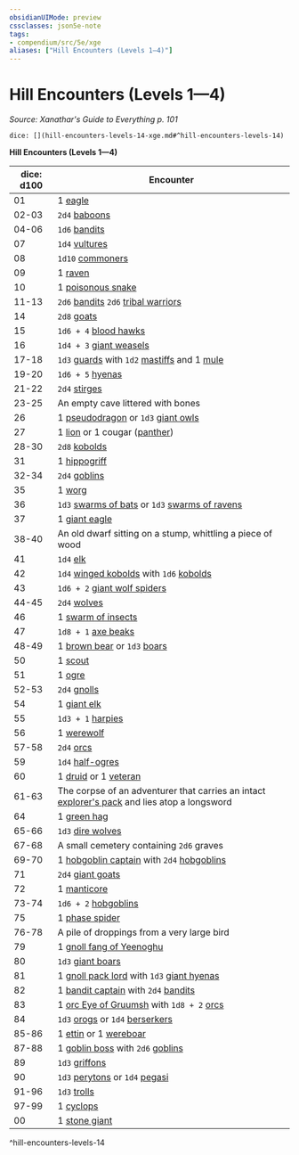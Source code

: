 ```yaml
---
obsidianUIMode: preview
cssclasses: json5e-note
tags:
- compendium/src/5e/xge
aliases: ["Hill Encounters (Levels 1—4)"]
---
```

# Hill Encounters (Levels 1—4)
*Source: Xanathar's Guide to Everything p. 101* 

`dice: [](hill-encounters-levels-14-xge.md#^hill-encounters-levels-14)`

**Hill Encounters (Levels 1—4)**

| dice: d100 | Encounter |
|------------|-----------|
| 01 | 1 [eagle](/3-Mechanics/CLI/bestiary/beast/eagle.md) |
| 02-03 | `2d4` [baboons](/3-Mechanics/CLI/bestiary/beast/baboon.md) |
| 04-06 | `1d6` [bandits](/3-Mechanics/CLI/bestiary/humanoid/bandit.md) |
| 07 | `1d4` [vultures](/3-Mechanics/CLI/bestiary/beast/vulture.md) |
| 08 | `1d10` [commoners](/3-Mechanics/CLI/bestiary/humanoid/commoner.md) |
| 09 | 1 [raven](/3-Mechanics/CLI/bestiary/beast/raven.md) |
| 10 | 1 [poisonous snake](/3-Mechanics/CLI/bestiary/beast/poisonous-snake.md) |
| 11-13 | `2d6` [bandits](/3-Mechanics/CLI/bestiary/humanoid/bandit.md) `2d6` [tribal warriors](/3-Mechanics/CLI/bestiary/humanoid/tribal-warrior.md) |
| 14 | `2d8` [goats](/3-Mechanics/CLI/bestiary/beast/goat.md) |
| 15 | `1d6 + 4` [blood hawks](/3-Mechanics/CLI/bestiary/beast/blood-hawk.md) |
| 16 | `1d4 + 3` [giant weasels](/3-Mechanics/CLI/bestiary/beast/giant-weasel.md) |
| 17-18 | `1d3` [guards](/3-Mechanics/CLI/bestiary/humanoid/guard.md) with `1d2` [mastiffs](/3-Mechanics/CLI/bestiary/beast/mastiff.md) and 1 [mule](/3-Mechanics/CLI/bestiary/beast/mule.md) |
| 19-20 | `1d6 + 5` [hyenas](/3-Mechanics/CLI/bestiary/beast/hyena.md) |
| 21-22 | `2d4` [stirges](/3-Mechanics/CLI/bestiary/beast/stirge.md) |
| 23-25 | An empty cave littered with bones |
| 26 | 1 [pseudodragon](/3-Mechanics/CLI/bestiary/dragon/pseudodragon.md) or `1d3` [giant owls](/3-Mechanics/CLI/bestiary/beast/giant-owl.md) |
| 27 | 1 [lion](/3-Mechanics/CLI/bestiary/beast/lion.md) or 1 cougar ([panther](/3-Mechanics/CLI/bestiary/beast/panther.md)) |
| 28-30 | `2d8` [kobolds](/3-Mechanics/CLI/bestiary/humanoid/kobold.md) |
| 31 | 1 [hippogriff](/3-Mechanics/CLI/bestiary/monstrosity/hippogriff.md) |
| 32-34 | `2d4` [goblins](/3-Mechanics/CLI/bestiary/humanoid/goblin.md) |
| 35 | 1 [worg](/3-Mechanics/CLI/bestiary/monstrosity/worg.md) |
| 36 | `1d3` [swarms of bats](/3-Mechanics/CLI/bestiary/beast/swarm-of-bats.md) or `1d3` [swarms of ravens](/3-Mechanics/CLI/bestiary/beast/swarm-of-ravens.md) |
| 37 | 1 [giant eagle](/3-Mechanics/CLI/bestiary/beast/giant-eagle.md) |
| 38-40 | An old dwarf sitting on a stump, whittling a piece of wood |
| 41 | `1d4` [elk](/3-Mechanics/CLI/bestiary/beast/elk.md) |
| 42 | `1d4` [winged kobolds](/3-Mechanics/CLI/bestiary/humanoid/winged-kobold.md) with `1d6` [kobolds](/3-Mechanics/CLI/bestiary/humanoid/kobold.md) |
| 43 | `1d6 + 2` [giant wolf spiders](/3-Mechanics/CLI/bestiary/beast/giant-wolf-spider.md) |
| 44-45 | `2d4` [wolves](/3-Mechanics/CLI/bestiary/beast/wolf.md) |
| 46 | 1 [swarm of insects](/3-Mechanics/CLI/bestiary/beast/swarm-of-insects.md) |
| 47 | `1d8 + 1` [axe beaks](/3-Mechanics/CLI/bestiary/beast/axe-beak.md) |
| 48-49 | 1 [brown bear](/3-Mechanics/CLI/bestiary/beast/brown-bear.md) or `1d3` [boars](/3-Mechanics/CLI/bestiary/beast/boar.md) |
| 50 | 1 [scout](/3-Mechanics/CLI/bestiary/humanoid/scout.md) |
| 51 | 1 [ogre](/3-Mechanics/CLI/bestiary/giant/ogre.md) |
| 52-53 | `2d4` [gnolls](/3-Mechanics/CLI/bestiary/humanoid/gnoll.md) |
| 54 | 1 [giant elk](/3-Mechanics/CLI/bestiary/beast/giant-elk.md) |
| 55 | `1d3 + 1` [harpies](/3-Mechanics/CLI/bestiary/monstrosity/harpy.md) |
| 56 | 1 [werewolf](/3-Mechanics/CLI/bestiary/humanoid/werewolf.md) |
| 57-58 | `2d4` [orcs](/3-Mechanics/CLI/bestiary/humanoid/orc.md) |
| 59 | `1d4` [half-ogres](/3-Mechanics/CLI/bestiary/giant/half-ogre-ogrillon.md) |
| 60 | 1 [druid](/3-Mechanics/CLI/bestiary/humanoid/druid.md) or 1 [veteran](/3-Mechanics/CLI/bestiary/humanoid/veteran.md) |
| 61-63 | The corpse of an adventurer that carries an intact [explorer's pack](/3-Mechanics/CLI/items/explorers-pack.md) and lies atop a longsword |
| 64 | 1 [green hag](/3-Mechanics/CLI/bestiary/fey/green-hag.md) |
| 65-66 | `1d3` [dire wolves](/3-Mechanics/CLI/bestiary/beast/dire-wolf.md) |
| 67-68 | A small cemetery containing `2d6` graves |
| 69-70 | 1 [hobgoblin captain](/3-Mechanics/CLI/bestiary/humanoid/hobgoblin-captain.md) with `2d4` [hobgoblins](/3-Mechanics/CLI/bestiary/humanoid/hobgoblin.md) |
| 71 | `2d4` [giant goats](/3-Mechanics/CLI/bestiary/beast/giant-goat.md) |
| 72 | 1 [manticore](/3-Mechanics/CLI/bestiary/monstrosity/manticore.md) |
| 73-74 | `1d6 + 2` [hobgoblins](/3-Mechanics/CLI/bestiary/humanoid/hobgoblin.md) |
| 75 | 1 [phase spider](/3-Mechanics/CLI/bestiary/monstrosity/phase-spider.md) |
| 76-78 | A pile of droppings from a very large bird |
| 79 | 1 [gnoll fang of Yeenoghu](/3-Mechanics/CLI/bestiary/fiend/gnoll-fang-of-yeenoghu.md) |
| 80 | `1d3` [giant boars](/3-Mechanics/CLI/bestiary/beast/giant-boar.md) |
| 81 | 1 [gnoll pack lord](/3-Mechanics/CLI/bestiary/humanoid/gnoll-pack-lord.md) with `1d3` [giant hyenas](/3-Mechanics/CLI/bestiary/beast/giant-hyena.md) |
| 82 | 1 [bandit captain](/3-Mechanics/CLI/bestiary/humanoid/bandit-captain.md) with `2d4` [bandits](/3-Mechanics/CLI/bestiary/humanoid/bandit.md) |
| 83 | 1 [orc Eye of Gruumsh](/3-Mechanics/CLI/bestiary/humanoid/orc-eye-of-gruumsh.md) with `1d8 + 2` [orcs](/3-Mechanics/CLI/bestiary/humanoid/orc.md) |
| 84 | `1d3` [orogs](/3-Mechanics/CLI/bestiary/humanoid/orog.md) or `1d4` [berserkers](/3-Mechanics/CLI/bestiary/humanoid/berserker.md) |
| 85-86 | 1 [ettin](/3-Mechanics/CLI/bestiary/giant/ettin.md) or 1 [wereboar](/3-Mechanics/CLI/bestiary/humanoid/wereboar.md) |
| 87-88 | 1 [goblin boss](/3-Mechanics/CLI/bestiary/humanoid/goblin-boss.md) with `2d6` [goblins](/3-Mechanics/CLI/bestiary/humanoid/goblin.md) |
| 89 | `1d3` [griffons](/3-Mechanics/CLI/bestiary/monstrosity/griffon.md) |
| 90 | `1d3` [perytons](/3-Mechanics/CLI/bestiary/monstrosity/peryton.md) or `1d4` [pegasi](/3-Mechanics/CLI/bestiary/celestial/pegasus.md) |
| 91-96 | `1d3` [trolls](/3-Mechanics/CLI/bestiary/giant/troll.md) |
| 97-99 | 1 [cyclops](/3-Mechanics/CLI/bestiary/giant/cyclops.md) |
| 00 | 1 [stone giant](/3-Mechanics/CLI/bestiary/giant/stone-giant.md) |
^hill-encounters-levels-14